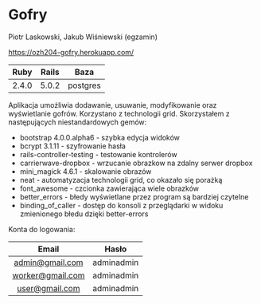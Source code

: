 # Gofry

Piotr Laskowski, Jakub Wiśniewski (egzamin)

https://ozh204-gofry.herokuapp.com/
		
| Ruby       | Rails | Baza     |
| :--------: |:-----:| :-------:|
| 2.4.0      | 5.0.2 | postgres |

Aplikacja umożliwia dodawanie, usuwanie, modyfikowanie oraz wyświetlanie gofrów.
Korzystano z technologii grid.
Skorzystałem z następujących niestandardowych gemów:

- bootstrap 4.0.0.alpha6        - szybka edycja widoków
- bcrypt 3.1.11                 - szyfrowanie hasła
- rails-controller-testing      - testowanie kontrolerów
- carrierwave-dropbox           - wrzucanie obrazkow na zdalny serwer dropbox
- mini_magick 4.6.1             - skalowanie obrazów
- neat                          - automatyzacja technologii grid, co okazało się porażką
- font_awesome 			- czcionka zawierająca wiele obrazków
- better_errors                 - błedy wyświetlane przez program są bardziej czytelne
- binding_of_caller             - dostęp do konsoli z przeglądarki w widoku zmienionego błedu dzięki better-errors

Konta do logowania:

| Email            | Hasło      |
| :--------------: |:----------:|
| admin@gmail.com  | adminadmin |
| worker@gmail.com | adminadmin |
| user@gmail.com   | adminadmin |
